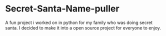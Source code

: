 # Secret-Santa-Name-puller

A fun project i worked on in python for my family who was doing secret santa. I decided to make it into a open source project for everyone to enjoy.
